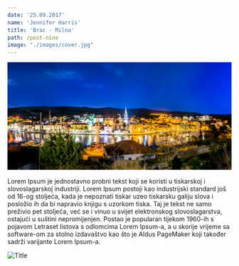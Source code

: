 ```yaml
---
date: '25.09.2017'
name: 'Jennifer Harris'
title: 'Brac - Milna'
path: /post-nine
image: "./images/cover.jpg"
---
```


<img class="title-image" src="./images/cover.jpg" alt="Title"/>

Lorem Ipsum je jednostavno probni tekst koji se koristi u tiskarskoj i slovoslagarskoj industriji. Lorem Ipsum postoji kao industrijski standard još od 16-og stoljeća, kada je nepoznati tiskar uzeo tiskarsku galiju slova i posložio ih da bi napravio knjigu s uzorkom tiska. Taj je tekst ne samo preživio pet stoljeća, već se i vinuo u svijet elektronskog slovoslagarstva, ostajući u suštini nepromijenjen. Postao je popularan tijekom 1960-ih s pojavom Letraset listova s odlomcima Lorem Ipsum-a, a u skorije vrijeme sa software-om za stolno izdavaštvo kao što je Aldus PageMaker koji također sadrži varijante Lorem Ipsum-a.

<img src="./images/pic1.jpg" alt="Title"/>